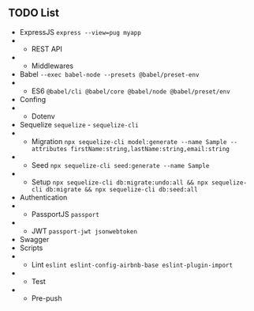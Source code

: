 ## TODO List
* ExpressJS `express --view=pug myapp`
* * REST API
* * Middlewares
* Babel `--exec babel-node --presets @babel/preset-env`
* * ES6 `@babel/cli @babel/core @babel/node @babel/preset/env`
* Confing
* * Dotenv
* Sequelize `sequelize` - `sequelize-cli`
* * Migration `npx sequelize-cli model:generate --name Sample --attributes firstName:string,lastName:string,email:string`
* * Seed `npx sequelize-cli seed:generate --name Sample`
* * Setup `npx sequelize-cli db:migrate:undo:all && npx sequelize-cli db:migrate && npx sequelize-cli db:seed:all`
* Authentication
* * PassportJS `passport`
* * JWT `passport-jwt jsonwebtoken`
* Swagger
* Scripts
* * Lint `eslint eslint-config-airbnb-base eslint-plugin-import`
* * Test
* * Pre-push